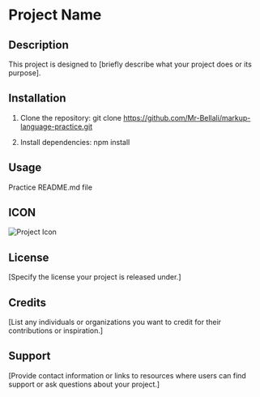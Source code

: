 # Project Name

## Description
This project is designed to [briefly describe what your project does or its purpose].

## Installation
1. Clone the repository:
git clone https://github.com/Mr-Bellali/markup-language-practice.git

3. Install dependencies:
npm install


## Usage
Practice README.md file

## ICON
![Project Icon]("hassanII.jpg")

## License
[Specify the license your project is released under.]

## Credits
[List any individuals or organizations you want to credit for their contributions or inspiration.]

## Support
[Provide contact information or links to resources where users can find support or ask questions about your project.]
